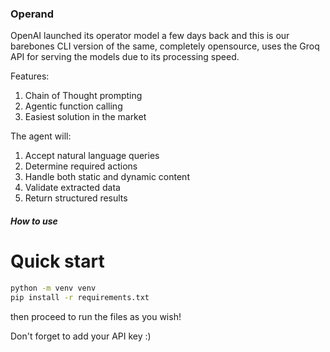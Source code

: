 ### Operand

OpenAI launched its operator model a few days back and this is our barebones CLI version of the same, completely opensource, uses the Groq API for serving the models due to its processing speed.

Features:
1. Chain of Thought prompting
2. Agentic function calling 
3. Easiest solution in the market

The agent will:
1. Accept natural language queries
2. Determine required actions
3. Handle both static and dynamic content
4. Validate extracted data
5. Return structured results

##### How to use

# Quick start

```bash
python -m venv venv
pip install -r requirements.txt
```

then proceed to run the files as you wish!

Don't forget to add your API key :)
